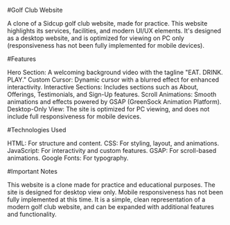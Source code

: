 
#Golf Club Website

A clone of a Sidcup golf club website, made for practice. This website highlights its services, facilities, and modern UI/UX elements. It's designed as a desktop website, and is optimized for viewing on PC only (responsiveness has not been fully implemented for mobile devices).

#Features

Hero Section: A welcoming background video with the tagline "EAT. DRINK. PLAY."
Custom Cursor: Dynamic cursor with a blurred effect for enhanced interactivity.
Interactive Sections: Includes sections such as About, Offerings, Testimonials, and Sign-Up features.
Scroll Animations: Smooth animations and effects powered by GSAP (GreenSock Animation Platform).
Desktop-Only View: The site is optimized for PC viewing, and does not include full responsiveness for mobile devices.

#Technologies Used

HTML: For structure and content.
CSS: For styling, layout, and animations.
JavaScript: For interactivity and custom features.
GSAP: For scroll-based animations.
Google Fonts: For typography.

#Important Notes

This website is a clone made for practice and educational purposes.
The site is designed for desktop view only. Mobile responsiveness has not been fully implemented at this time.
It is a simple, clean representation of a modern golf club website, and can be expanded with additional features and functionality.
